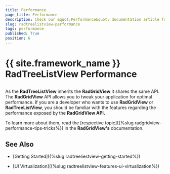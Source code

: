 ```yaml
---
title: Performance
page_title: Performance
description: Check our &quot;Performance&quot; documentation article for the RadTreeListView {{ site.framework_name }} control.
slug: radtreelistview-performance
tags: performance
published: True
position: 6
---
```


# {{ site.framework_name }} RadTreeListView Performance



## 

As the __RadTreeListView__ inherits the __RadGridView__ it shares the same API. The __RadGridView__ API allows you to tweak your application for optimal performance. If you are a developer who wants to use __RadGridView__ or __RadTreeListView__, you should be familiar with the features regarding the performance exposed by the __RadGridView API.__

To learn more about them, read the [respective topic]({%slug radgridview-performance-tips-tricks%}) in the __RadGridView's__ documentation. 

## See Also

 * [Getting Started]({%slug radtreeliestview-getting-started%})

 * [UI Virtualization]({%slug radtreelistview-features-ui-virtualization%})
